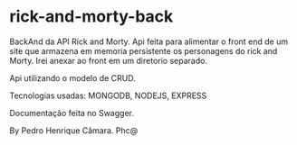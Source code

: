 # rick-and-morty-back

BackAnd da API Rick and Morty. Api feita para alimentar o front end de um site que armazena em memoria persistente os personagens do rick and Morty. 
Irei anexar ao front em um diretorio separado.

Api utilizando o modelo de CRUD.

Tecnologias usadas:
MONGODB,
NODEJS,
EXPRESS

Documentação feita no Swagger.


By Pedro Henrique Câmara. Phc@
